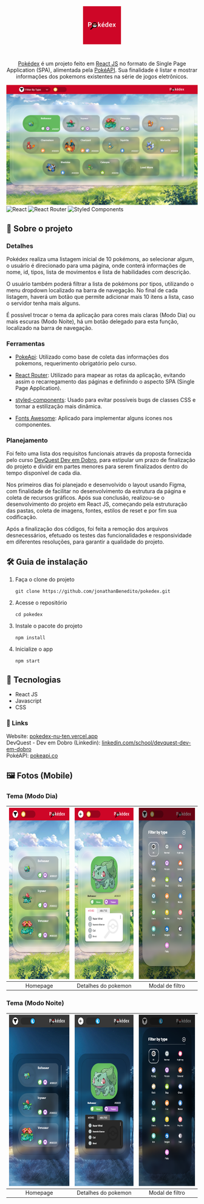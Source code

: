 <div align="center">
  <img alt="Logo" src="public/app-logo.png" width="100" />
</div>
<h1 align="center"></h1>
<p align="center">
    <a href="https://pokedex-1v9psfcic-jonathanbenedito.vercel.app/" target="_blank">Pokédex</a> é um projeto feito em <a href="https://reactjs.org/">React JS</a> no formato de Single Page Application (SPA), alimentada pela <a href="https://pokeapi.co/">PokéAPI</a>. Sua finalidade é listar e mostrar informações dos pokemons existentes na série de jogos eletrônicos.</a> 
</p>

![demo](public/images/design/desktop/light-mode/desktop-layout.png)
![React](https://img.shields.io/badge/react-%2320232a.svg?style=for-the-badge&logo=react&logoColor=%2361DAFB)
![React Router](https://img.shields.io/badge/React_Router-CA4245?style=for-the-badge&logo=react-router&logoColor=white)
![Styled Components](https://img.shields.io/badge/styled--components-DB7093?style=for-the-badge&logo=styled-components&logoColor=white)

## 💬 Sobre o projeto

### Detalhes

Pokédex realiza uma listagem inicial de 10 pokémons, ao selecionar algum, o usuário é direcionado para uma página, onde conterá informações de nome, id, tipos, lista de movimentos e lista de habilidades com descrição.

O usuário também poderá filtrar a lista de pokémons por tipos, utilizando o menu dropdown localizado na barra de navegação. No final de cada listagem, haverá um botão que permite adicionar mais 10 itens a lista, caso o servidor tenha mais alguns.

É possível trocar o tema da aplicação para cores mais claras (Modo Dia) ou mais escuras (Modo Noite), há um botão delegado para esta função, localizado na barra de navegação.

### Ferramentas

- <u>PokeApi</u>: Utilizado como base de coleta das informações dos pokemons, requerimento obrigatório pelo curso.

- <u>React Router</u>: Utilizado para mapear as rotas da aplicação, evitando assim o recarregamento das páginas e definindo o aspecto SPA (Single Page Application).

- <u>styled-components</u>: Usado para evitar possíveis bugs de classes CSS e tornar a estilização mais dinâmica.

- <u>Fonts Awesome</u>: Aplicado para implementar alguns ícones nos componentes.

### Planejamento

Foi feito uma lista dos requisitos funcionais através da proposta fornecida pelo curso <a href="https://www.linkedin.com/school/devquest-dev-em-dobro/">DevQuest Dev em Dobro</a>, para estipular um prazo de finalização do projeto e dividir em partes menores para serem finalizados dentro do tempo disponível de cada dia.


Nos primeiros dias foi planejado e desenvolvido o layout usando Figma, com finalidade de facilitar no desenvolvimento da estrutura da página e coleta de recursos gráficos. Após sua conclusão, realizou-se o desenvolvimento do projeto em React JS, começando pela estruturação das pastas, coleta de imagens, fontes, estilos de reset e por fim sua codificação.


Após a finalização dos códigos, foi feita a remoção dos arquivos desnecessários, efetuado os testes das funcionalidades e responsividade em diferentes resoluções, para garantir a qualidade do projeto.

## 🛠 Guia de instalação

1. Faça o clone do projeto
    ```
    git clone https://github.com/jonathanBenedito/pokedex.git
    ```

2. Acesse o repositório
    ```
    cd pokedex
    ```

3. Instale o pacote do projeto
    ```
    npm install
    ```

4. Inicialize o app
    ```
    npm start
    ```

## 🧱 Tecnologias

- React JS
- Javascript
- CSS

### 🔗 Links

Website: <a href="https://pokedex-nu-ten.vercel.app/">pokedex-nu-ten.vercel.app</a>
<br />
DevQuest - Dev em Dobro (Linkedin): <a href="https://www.linkedin.com/school/devquest-dev-em-dobro/" target="_blank">linkedin.com/school/devquest-dev-em-dobro</a>
<br />
PokéAPI: <a href="https://pokeapi.co/">pokeapi.co</a>
<br />

## 🖼 Fotos (Mobile)

### Tema (Modo Dia)
| <img alt="pokedex mobile homepage" src="public/images/design/mobile/light-mode/mobile-layout.png" height="450" />  | <img alt="pokedex mobile pokemon details" src="public/images/design/mobile/light-mode/mobile-layout-details.png" height="450"/> | <img alt="news homepage mobile menu" src="public/images/design/mobile/light-mode/mobile-layout-filter-modal.png" height="450"/> |
|:---:|:---:|:---:|
| Homepage | Detalhes do pokemon | Modal de filtro

### Tema (Modo Noite)
| <img alt="pokedex mobile homepage" src="public/images/design/mobile/dark-mode/mobile-layout-dark-mode.png" height="450" />  | <img alt="pokedex mobile pokemon details" src="public/images/design/mobile/dark-mode/mobile-layout-details-dark-mode.png" height="450"/> | <img alt="news homepage mobile menu" src="public/images/design/mobile/dark-mode/mobile-layout-filter-modal-dark-mode.png" height="450"/> |
|:---:|:---:|:---:|
| Homepage | Detalhes do pokemon | Modal de filtro

